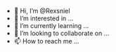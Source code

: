 - 👋 Hi, I’m @Rexsniel
- 👀 I’m interested in ...
- 🌱 I’m currently learning ...
- 💞️ I’m looking to collaborate on ...
- 📫 How to reach me ...

<!---
Rexsniel/Rexsniel is a ✨ special ✨ repository because its `README.md` (this file) appears on your GitHub profile.
You can click the Preview link to take a look at your changes.
--->
